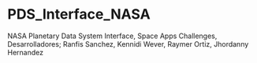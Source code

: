 PDS_Interface_NASA
==================

NASA Planetary Data System Interface, Space Apps Challenges, Desarrolladores; Ranfis Sanchez, Kennidi Wever, Raymer Ortiz, Jhordanny Hernandez